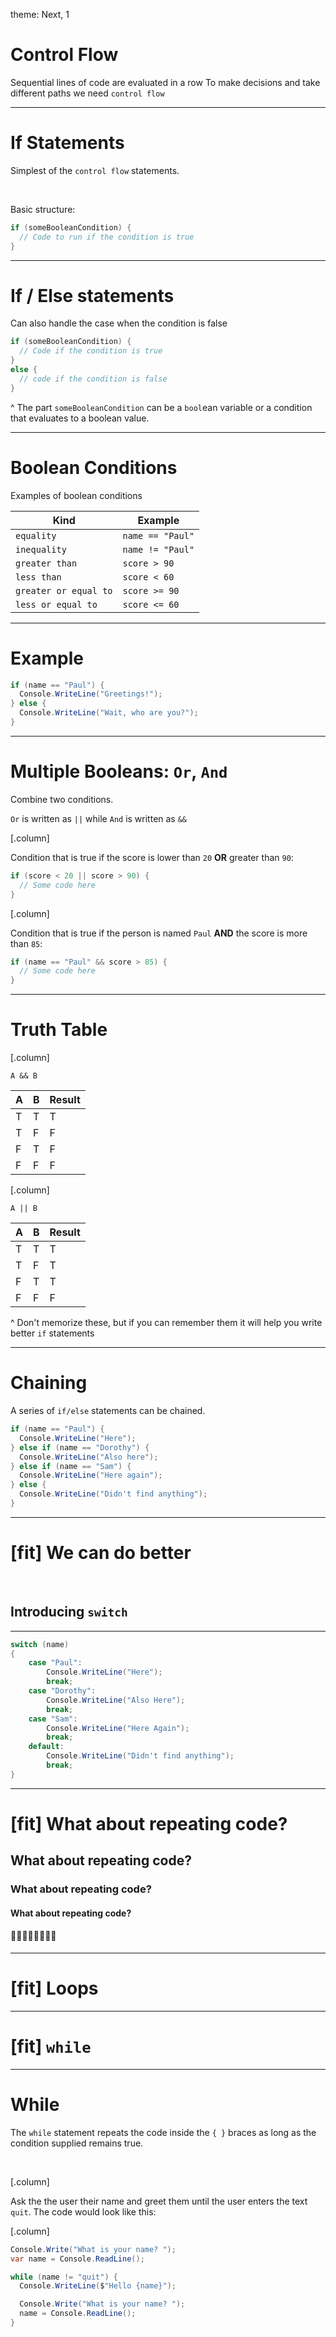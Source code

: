 theme: Next, 1

<!-- prettier-ignore-start -->

# Control Flow

Sequential lines of code are evaluated in a row To make decisions and take
different paths we need `control flow`

---

# If Statements

Simplest of the `control flow` statements.

<br>

Basic structure:

```C#
if (someBooleanCondition) {
  // Code to run if the condition is true
}
```

---

# If / Else statements

Can also handle the case when the condition is false

```C#
if (someBooleanCondition) {
  // Code if the condition is true
}
else {
  // code if the condition is false
}
```

^ The part `someBooleanCondition` can be a `bool`ean variable or a condition
that evaluates to a boolean value.

---

# Boolean Conditions

Examples of boolean conditions

| Kind                  | Example          |
| --------------------- | ---------------- |
| `equality`            | `name == "Paul"` |
| `inequality`          | `name != "Paul"` |
| `greater than`        | `score > 90`     |
| `less than`           | `score < 60`     |
| `greater or equal to` | `score >= 90`    |
| `less or equal to`    | `score <= 60`    |

---

# Example

```C#
if (name == "Paul") {
  Console.WriteLine("Greetings!");
} else {
  Console.WriteLine("Wait, who are you?");
}
```

---

# Multiple Booleans: `Or`, `And`

Combine two conditions.

`Or` is written as `||` while `And` is written as `&&`

[.column]

Condition that is true if the score is lower than `20` **OR** greater than `90`:

```C#
if (score < 20 || score > 90) {
  // Some code here
}
```

[.column]

Condition that is true if the person is named `Paul` **AND** the score is more
than `85`:

```C#
if (name == "Paul" && score > 85) {
  // Some code here
}
```

---

# Truth Table

[.column]

`A && B`

| A   | B   | Result |
| --- | --- | ------ |
| T   | T   | T      |
| T   | F   | F      |
| F   | T   | F      |
| F   | F   | F      |

[.column]

`A || B`

| A   | B   | Result |
| --- | --- | ------ |
| T   | T   | T      |
| T   | F   | T      |
| F   | T   | T      |
| F   | F   | F      |

^ Don't memorize these, but if you can remember them it will help you write
better `if` statements

---

# Chaining

A series of `if/else` statements can be chained.

```C#
if (name == "Paul") {
  Console.WriteLine("Here");
} else if (name == "Dorothy") {
  Console.WriteLine("Also here");
} else if (name == "Sam") {
  Console.WriteLine("Here again");
} else {
  Console.WriteLine("Didn't find anything");
}
```

---

# [fit] We can do better

<br>

## Introducing `switch`

---

```C#
switch (name)
{
    case "Paul":
        Console.WriteLine("Here");
        break;
    case "Dorothy":
        Console.WriteLine("Also Here");
        break;
    case "Sam":
        Console.WriteLine("Here Again");
        break;
    default:
        Console.WriteLine("Didn't find anything");
        break;
}
```

---

# [fit] What about repeating code?

## What about repeating code?

### What about repeating code?

#### What about repeating code?

#### 🐢🐢🐢🐢🐢🐢🐢🐢

---

# [fit] Loops

---

# [fit] `while`

---

# While

The `while` statement repeats the code inside the `{ }` braces as long as the condition supplied remains true.

<br>

[.column]

Ask the the user their name and greet them until the user enters the text `quit`. The code would look like this:

[.column]

```C#
Console.Write("What is your name? ");
var name = Console.ReadLine();

while (name != "quit") {
  Console.WriteLine($"Hello {name}");

  Console.Write("What is your name? ");
  name = Console.ReadLine();
}
```


<!-- prettier-ignore-end -->
